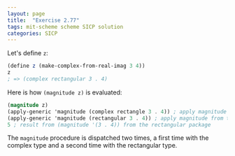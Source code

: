 ```yaml
---
layout: page
title:  "Exercise 2.77"
tags: mit-scheme scheme SICP solution
categories: SICP
---
```

Let's define `z`:
```scheme
(define z (make-complex-from-real-imag 3 4))
z
; => (complex rectangular 3 . 4)
```
Here is how `(magnitude z)` is evaluated:
```scheme 
(magnitude z)
(apply-generic 'magnitude (complex rectangle 3 . 4)) ; apply magnitude from the complex package
(apply-generic 'magnitude (rectangular 3 . 4)) ; apply magnitude from the rectangular package
5 ; result from (magnitude '(3 . 4)) from the rectangular package
```
The `magnitude` procedure is dispatched two times, a first time with the complex type and a second time with the rectangular type.
